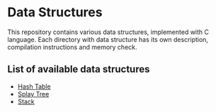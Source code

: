 # Data Structures

This repository contains various data structures, implemented with C language. Each directory with data structure has its own description, compilation instructions and memory check.

## List of available data structures

- [Hash Table](https://github.com/ViNN280801/C_Data_Structures/tree/main/Hash%20Table)
- [Splay Tree](https://github.com/ViNN280801/C_Data_Structures/tree/main/Splay%20Tree)
- [Stack](https://github.com/ViNN280801/C_Data_Structures/tree/main/Stack)
